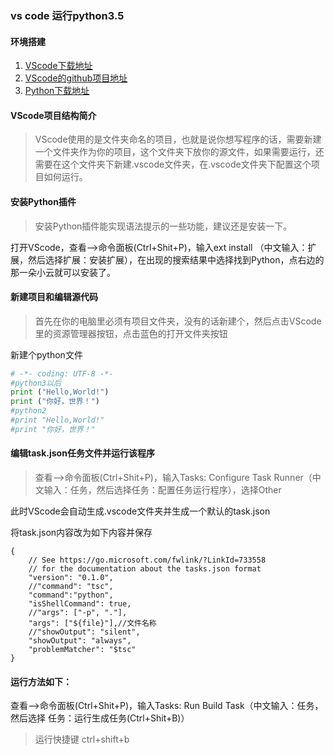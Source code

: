 ### vs code 运行python3.5

#### 环境搭建
1. [VScode下载地址](https://code.visualstudio.com/)
2. [VScode的github项目地址](https://github.com/microsoft/vscode)
3. [Python下载地址](https://www.python.org/downloads/)

#### VScode项目结构简介
> VScode使用的是文件夹命名的项目，也就是说你想写程序的话，需要新建一个文件夹作为你的项目，这个文件夹下放你的源文件，如果需要运行，还需要在这个文件夹下新建.vscode文件夹，在.vscode文件夹下配置这个项目如何运行。

#### 安装Python插件
> 安装Python插件能实现语法提示的一些功能，建议还是安装一下。

打开VScode，查看-->命令面板(Ctrl+Shit+P)，输入ext install （中文输入：扩展，然后选择扩展：安装扩展），在出现的搜索结果中选择找到Python，点右边的那一朵小云就可以安装了。

#### 新建项目和编辑源代码
> 首先在你的电脑里必须有项目文件夹，没有的话新建个，然后点击VScode里的资源管理器按钮，点击蓝色的打开文件夹按钮

新建个python文件

```python
# -*- coding: UTF-8 -*- 
#python3以后
print ("Hello,World!")
print ("你好，世界！")
#python2
#print "Hello,World!"
#print "你好，世界！"
```
#### 编辑task.json任务文件并运行该程序
> 查看-->命令面板(Ctrl+Shit+P)，输入Tasks: Configure Task Runner（中文输入：任务，然后选择任务：配置任务运行程序），选择Other

此时VScode会自动生成.vscode文件夹并生成一个默认的task.json

将task.json内容改为如下内容并保存

```
{
    // See https://go.microsoft.com/fwlink/?LinkId=733558
    // for the documentation about the tasks.json format
    "version": "0.1.0",
    //"command": "tsc",
    "command":"python",
    "isShellCommand": true,
    //"args": ["-p", "."],
    "args": ["${file}"],//文件名称
    //"showOutput": "silent",
    "showOutput": "always",
    "problemMatcher": "$tsc"
}
```

#### 运行方法如下：
查看-->命令面板(Ctrl+Shit+P)，输入Tasks: Run Build Task（中文输入：任务，然后选择 任务：运行生成任务(Ctrl+Shit+B)）

> 运行快捷键 ctrl+shift+b
